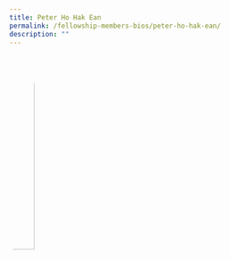 ```yaml
---
title: Peter Ho Hak Ean
permalink: /fellowship-members-bios/peter-ho-hak-ean/
description: ""
---
```

<style>
img {
	border-radius: 50%;
	height: 30% !important;
	width: 30% !important;
	}
	
fellow-img {
		text-align: center;
	}

.fellow-tenure {
	text-align: center;
	color: grey;
	font-size: 0.9em;
	}	

</style>

<div class="fellow-img">
<img src="/images/FellowshipImages/">
<p class="fellow-tenure"></p>
</div>

<p></p>